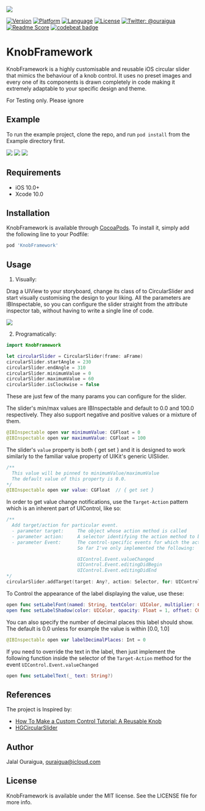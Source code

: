 ![](https://raw.githubusercontent.com/ouraigua/KnobFramework/master/Screenshots/banner.gif) 

[![Version](https://img.shields.io/cocoapods/v/KnobFramework.svg?style=flat)](https://cocoapods.org/pods/KnobFramework)
[![Platform](https://img.shields.io/cocoapods/p/KnobFramework.svg?style=flat)](https://cocoapods.org/pods/KnobFramework)
[![Language](https://img.shields.io/badge/language-Swift-orange.svg?style=flat)]()
[![License](https://img.shields.io/cocoapods/l/KnobFramework.svg?style=flat)](https://cocoapods.org/pods/KnobFramework)
[![Twitter: @ouraigua](https://img.shields.io/badge/twitter-@ouraigua-blue.svg?style=flat)](https://twitter.com/ouraigua)
[![Readme Score](http://readme-score-api.herokuapp.com/score.svg?url=https://github.com/ouraigua/knobframework)](http://clayallsopp.github.io/readme-score?url=https://github.com/ouraigua/knobframework)
[![codebeat badge](https://codebeat.co/badges/c4db03f5-903a-4b0e-84bb-98362fc5bd7a)](https://codebeat.co/projects/github-com-ouraigua-knobframework-master)

# KnobFramework

KnobFramework is a highly customisable and reusable iOS circular slider that mimics the behaviour of a knob control.
It uses no preset images and every one of its components is drawn completely in code making it extremely adaptable to your specific design and theme.  

For Testing only. Please ignore

## Example

To run the example project, clone the repo, and run `pod install` from the Example directory first.

![](https://raw.githubusercontent.com/ouraigua/KnobFramework/master/Screenshots/shot1.gif) 
![](https://raw.githubusercontent.com/ouraigua/KnobFramework/master/Screenshots/shot2.gif) 
![](https://raw.githubusercontent.com/ouraigua/KnobFramework/master/Screenshots/shot3.gif)

## Requirements

- iOS 10.0+
- Xcode 10.0

## Installation

KnobFramework is available through [CocoaPods](https://cocoapods.org). To install
it, simply add the following line to your Podfile:

```ruby
pod 'KnobFramework'
```

## Usage
1. Visually:

Drag a UIView to your storyboard, change its class of to CircularSlider and start visually customising the design to your liking.
All the parameters are IBInspectable, so you can configure the slider straight from the attribute inspector tab, without having to write a single line of code.

![](https://raw.githubusercontent.com/ouraigua/KnobFramework/master/Screenshots/shot4.gif)

2. Programatically:

```swift
import KnobFramework

let circularSlider = CircularSlider(frame: aFrame)
circularSlider.startAngle = 230
circularSlider.endAngle = 310
circularSlider.minimumValue = 0
circularSlider.maximumValue = 60
circularSlider.isClockwise = false
```
These are just few of the many params you can configure for the slider.

The slider's  min/max values are IBInspectable and default to 0.0 and 100.0 respectively.
They also support negative and positive values or a mixture of them. 

```swift
@IBInspectable open var minimumValue: CGFloat = 0
@IBInspectable open var maximumValue: CGFloat = 100
```

The slider's `value` property is both { get set } and it is designed to work similarly to the familiar value property of UIKit's generic UISlider.

```swift
/**
  This value will be pinned to minimumValue/maximumValue
  The default value of this property is 0.0. 
*/
@IBInspectable open var value: CGFloat  // { get set }

```

In order to get value change notifications, use the `Target-Action` pattern which is an inherent part of UIControl, like so:
``` swift
/**
  Add target/action for particular event.
  - parameter target:     The object whose action method is called
  - parameter action:     A selector identifying the action method to be called
  - parameter Event:      The control-specific events for which the action method is called
                          So far I've only implemented the following:

                          UIControl.Event.valueChanged
                          UIControl.Event.editingDidBegin
                          UIControl.Event.editingDidEnd
*/
circularSlider.addTarget(target: Any?, action: Selector, for: UIControl.Event)

```

To Control the appearance of the label displaying the value, use these:
```swift
open func setLabelFont(named: String, textColor: UIColor, multiplier: CGFloat)
open func setLabelShadow(color: UIColor, opacity: Float = 1, offset: CGSize = CGSize(width: 1, height: 1), radius: CGFloat = 0)
```

You can also specify the number of decimal places this label should show. 
The default is 0.0 unless for example the value is within [0.0, 1.0]
```swift
@IBInspectable open var labelDecimalPlaces: Int = 0
```
If you need to override the text in the label, then just implement the following function inside the selector of the `Target-Action`
method for the event `UIControl.Event.valueChanged`

```swift
open func setLabelText(_ text: String?)
```

## References

The project is Inspired by:
- [How To Make a Custom Control Tutorial: A Reusable Knob](https://www.raywenderlich.com/5294-how-to-make-a-custom-control-tutorial-a-reusable-knob)
- [HGCircularSlider](https://github.com/HamzaGhazouani/HGCircularSlider)

## Author

Jalal Ouraigua, ouraigua@icloud.com

## License

KnobFramework is available under the MIT license. See the LICENSE file for more info.
